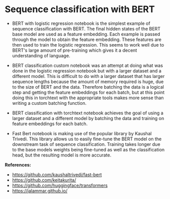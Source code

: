 # Sequence classification with BERT

- BERT with logistic regression notebook is the simplest example of sequence classification with BERT. The final hidden states of the BERT base model are used as a feature embedding. Each example is passed through the model to obtain the feature embedding. These features are then used to train the logistic regression. This seems to work well due to BERT's large amount of pre-training which gives it a decent understanding of language. 

 - BERT classification custom notebook was an attempt at doing what was done in the logistic regression notebook but with a larger dataset and a different model. This is difficult to do with a larger dataset that has larger sequence lengths because the amount of memory required is huge, due to the size of BERT and the data. Therefore batching the data is a logical step and getting the feature embeddings for each batch, but at this point doing this in torchtext with the appropriate tools makes more sense than writing a custom batching function. 

- BERT classification with torchtext notebook achieves the goal of using a larger dataset and a different model by batching the data and training on feature embeddings for each batch. 

 - Fast Bert notebook is making use of the popular library by Kaushal Trivedi. This library allows us to easily fine-tune the BERT model on the downstream task of sequence classification. Training takes longer due to the base models weights being fine-tuned as well as the classification head, but the resulting model is more accurate. 

**References:** 

- https://github.com/kaushaltrivedi/fast-bert
- https://github.com/keitakurita/
- https://github.com/huggingface/transformers
- https://jalammar.github.io/
